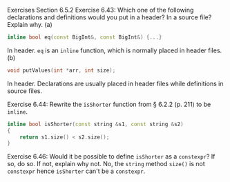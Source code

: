 Exercises Section 6.5.2
Exercise 6.43: Which one of the following declarations and definitions would
you put in a header? In a source file? Explain why.
(a)
```c++
inline bool eq(const BigInt&, const BigInt&) {...}
```
In header. `eq` is an `inline` function, which is normally placed in header files.
(b) 
```c++
void putValues(int *arr, int size);
```
In header. Declarations are usually placed in header files while definitions in source files.

Exercise 6.44: Rewrite the `isShorter` function from § 6.2.2 (p. 211) to be
`inline`.
```c++
inline bool isShorter(const string &s1, const string &s2)
{
    return s1.size() < s2.size();
}
```
Exercise 6.46: Would it be possible to define `isShorter` as a `constexpr`?
If so, do so. If not, explain why not.
No, the `string` method `size()` is not `constexpr` hence `isShorter` can't be a `constexpr`.
